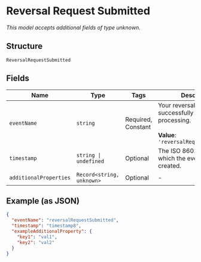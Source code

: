 
# Reversal Request Submitted

*This model accepts additional fields of type unknown.*

## Structure

`ReversalRequestSubmitted`

## Fields

| Name | Type | Tags | Description |
|  --- | --- | --- | --- |
| `eventName` | `string` | Required, Constant | Your reversal request was successfully sent for processing.<br><br>**Value**: `'reversalRequestSubmitted'` |
| `timestamp` | `string \| undefined` | Optional | The ISO 8601 date-time at which the event was created. |
| `additionalProperties` | `Record<string, unknown>` | Optional | - |

## Example (as JSON)

```json
{
  "eventName": "reversalRequestSubmitted",
  "timestamp": "timestamp8",
  "exampleAdditionalProperty": {
    "key1": "val1",
    "key2": "val2"
  }
}
```

